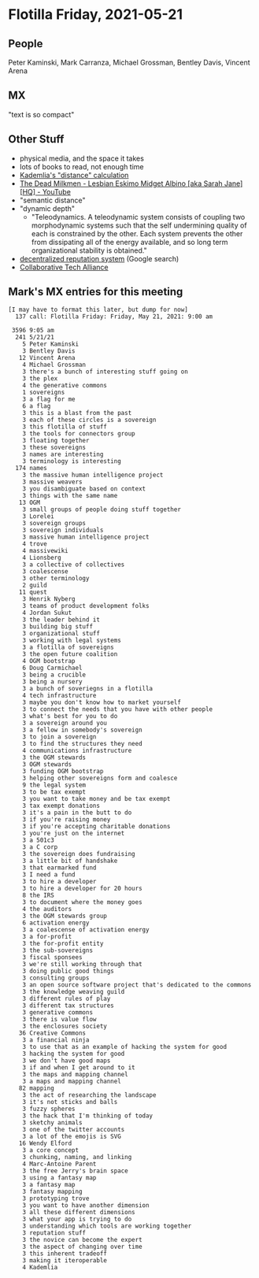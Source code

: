 # Flotilla Friday, 2021-05-21

## People

Peter Kaminski, Mark Carranza, Michael Grossman, Bentley Davis, Vincent Arena

## MX

"text is so compact"

## Other Stuff

- physical media, and the space it takes
- lots of books to read, not enough time
- [Kademlia's "distance" calculation](https://en.wikipedia.org/wiki/Kademlia#System_details)
- [The Dead Milkmen \- Lesbian Eskimo Midget Albino \[aka Sarah Jane\] \[HQ\] \- YouTube](https://www.youtube.com/watch?v=TJnPRmjw68k)
- "semantic distance"
- "dynamic depth"
    - "Teleodynamics. A teleodynamic system consists of coupling two morphodynamic systems such that the self undermining quality of each is constrained by the other. Each system prevents the other from dissipating all of the energy available, and so long term organizational stability is obtained."
- [decentralized reputation system](https://www.google.com/search?q=decentralized+reputation+system) (Google search)
- [Collaborative Tech Alliance](https://www.hylo.com/c/collaborative-technology-alliance/join/doing-more-together)

## Mark's MX entries for this meeting

```
[I may have to format this later, but dump for now]
  137 call: Flotilla Friday: Friday, May 21, 2021: 9:00 am

 3596 9:05 am
  241 5/21/21
    5 Peter Kaminski
    3 Bentley Davis
   12 Vincent Arena
    4 Michael Grossman
    3 there's a bunch of interesting stuff going on
    3 the plex
    4 the generative commons
    1 sovereigns
    3 a flag for me
    6 a flag
    3 this is a blast from the past
    3 each of these circles is a sovereign
    3 this flotilla of stuff
    3 the tools for connectors group
    3 floating together
    3 these sovereigns
    3 names are interesting
    3 terminology is interesting
  174 names
    3 the massive human intelligence project
    3 massive weavers
    3 you disambiguate based on context
    3 things with the same name
   13 OGM
    3 small groups of people doing stuff together
    3 Lorelei
    3 sovereign groups
    3 sovereign individuals
    3 massive human intelligence project
    4 trove
    4 massivewiki
    4 Lionsberg
    3 a collective of collectives
    3 coalescense
    3 other terminology
    2 guild
   11 quest
    3 Henrik Nyberg
    3 teams of product development folks
    4 Jordan Sukut
    3 the leader behind it
    3 building big stuff
    3 organizational stuff
    3 working with legal systems
    3 a flotilla of sovereigns
    3 the open future coalition
    4 OGM bootstrap
    6 Doug Carmichael
    3 being a crucible
    3 being a nursery
    3 a bunch of soveriegns in a flotilla
    4 tech infrastructure
    3 maybe you don't know how to market yourself
    3 to connect the needs that you have with other people
    3 what's best for you to do
    3 a sovereign around you
    3 a fellow in somebody's sovereign
    3 to join a sovereign
    3 to find the structures they need
    4 communications infrastructure
    3 the OGM stewards
    3 OGM stewards
    3 funding OGM bootstrap
    3 helping other sovereigns form and coalesce
    9 the legal system
    3 to be tax exempt
    3 you want to take money and be tax exempt
    3 tax exempt donations
    3 it's a pain in the butt to do
    3 if you're raising money
    3 if you're accepting charitable donations
    3 you're just on the internet
    3 a 501c3
    3 a C corp
    3 the sovereign does fundraising
    3 a little bit of handshake
    3 that earmarked fund
    3 I need a fund
    3 to hire a developer
    3 to hire a developer for 20 hours
    8 the IRS
    3 to document where the money goes
    4 the auditors
    3 the OGM stewards group
    6 activation energy
    3 a coalescense of activation energy
    3 a for-profit
    3 the for-profit entity
    3 the sub-sovereigns
    3 fiscal sponsees
    3 we're still working through that
    3 doing public good things
    3 consulting groups
    3 an open source software project that's dedicated to the commons
    3 the knowledge weaving guild
    3 different rules of play
    3 different tax structures
    3 generative commons
    3 there is value flow
    3 the enclosures society
   36 Creative Commons
    3 a financial ninja
    3 to use that as an example of hacking the system for good
    3 hacking the system for good
    3 we don't have good maps
    3 if and when I get around to it
    3 the maps and mapping channel
    3 a maps and mapping channel
   82 mapping
    3 the act of researching the landscape
    3 it's not sticks and balls
    3 fuzzy spheres
    3 the hack that I'm thinking of today
    3 sketchy animals
    3 one of the twitter accounts
    3 a lot of the emojis is SVG
   16 Wendy Elford
    3 a core concept
    3 chunking, naming, and linking
    4 Marc-Antoine Parent
    3 the free Jerry's brain space
    3 using a fantasy map
    3 a fantasy map
    3 fantasy mapping
    3 prototyping trove
    3 you want to have another dimension
    3 all these different dimensions
    3 what your app is trying to do
    3 understanding which tools are working together
    3 reputation stuff
    3 the novice can become the expert
    3 the aspect of changing over time
    3 this inherent tradeoff
    3 making it iteroperable
    4 Kademlia
```

